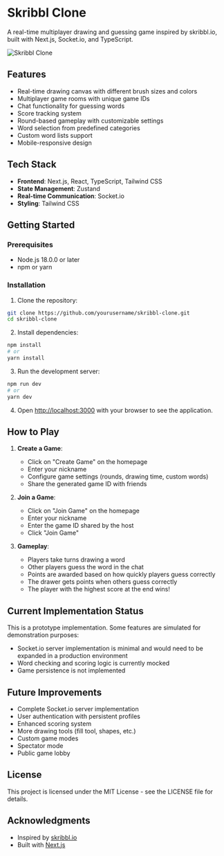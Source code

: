 # Skribbl Clone

A real-time multiplayer drawing and guessing game inspired by skribbl.io, built with Next.js, Socket.io, and TypeScript.

![Skribbl Clone](https://example.com/screenshot.png)

## Features

- Real-time drawing canvas with different brush sizes and colors
- Multiplayer game rooms with unique game IDs
- Chat functionality for guessing words
- Score tracking system
- Round-based gameplay with customizable settings
- Word selection from predefined categories
- Custom word lists support
- Mobile-responsive design

## Tech Stack

- **Frontend**: Next.js, React, TypeScript, Tailwind CSS
- **State Management**: Zustand
- **Real-time Communication**: Socket.io
- **Styling**: Tailwind CSS

## Getting Started

### Prerequisites

- Node.js 18.0.0 or later
- npm or yarn

### Installation

1. Clone the repository:

```bash
git clone https://github.com/yourusername/skribbl-clone.git
cd skribbl-clone
```

2. Install dependencies:

```bash
npm install
# or
yarn install
```

3. Run the development server:

```bash
npm run dev
# or
yarn dev
```

4. Open [http://localhost:3000](http://localhost:3000) with your browser to see the application.

## How to Play

1. **Create a Game**:
   - Click on "Create Game" on the homepage
   - Enter your nickname
   - Configure game settings (rounds, drawing time, custom words)
   - Share the generated game ID with friends

2. **Join a Game**:
   - Click on "Join Game" on the homepage
   - Enter your nickname
   - Enter the game ID shared by the host
   - Click "Join Game"

3. **Gameplay**:
   - Players take turns drawing a word
   - Other players guess the word in the chat
   - Points are awarded based on how quickly players guess correctly
   - The drawer gets points when others guess correctly
   - The player with the highest score at the end wins!

## Current Implementation Status

This is a prototype implementation. Some features are simulated for demonstration purposes:

- Socket.io server implementation is minimal and would need to be expanded in a production environment
- Word checking and scoring logic is currently mocked
- Game persistence is not implemented

## Future Improvements

- Complete Socket.io server implementation
- User authentication with persistent profiles
- Enhanced scoring system
- More drawing tools (fill tool, shapes, etc.)
- Custom game modes
- Spectator mode
- Public game lobby

## License

This project is licensed under the MIT License - see the LICENSE file for details.

## Acknowledgments

- Inspired by [skribbl.io](https://skribbl.io/)
- Built with [Next.js](https://nextjs.org/)
